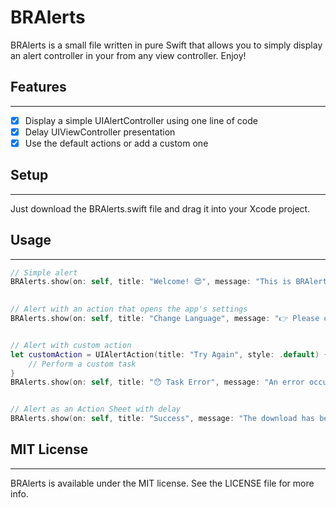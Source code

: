 # BRAlerts

BRAlerts is a small file written in pure Swift that allows you to simply display an alert controller in your from any view controller. Enjoy!

## Features
----------------
- [x] Display a simple UIAlertController using one line of code
- [x] Delay UIViewController presentation
- [x] Use the default actions or add a custom one

## Setup
----------------
Just download the BRAlerts.swift file and drag it into your Xcode project.

## Usage
----------------
```swift
// Simple alert
BRAlerts.show(on: self, title: "Welcome! 😍", message: "This is BRAlerts", style: .alert, actions: [.ok])

        
// Alert with an action that opens the app's settings
BRAlerts.show(on: self, title: "Change Language", message: "👉 Please open the app's settings and select the preferred language", style: .alert)


// Alert with custom action
let customAction = UIAlertAction(title: "Try Again", style: .default) { (action) in
    // Perform a custom task
}
BRAlerts.show(on: self, title: "😯 Task Error", message: "An error occurred while performing the task", style: .alert, actions: [.cancel], customActions: [customAction])


// Alert as an Action Sheet with delay
BRAlerts.show(on: self, title: "Success", message: "The download has been completed successfully", style: .actionSheet, actions: [.ok])
```

## MIT License
----------------
BRAlerts is available under the MIT license. See the LICENSE file for more info.
